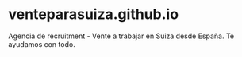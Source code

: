 # venteparasuiza.github.io
Agencia de recruitment - Vente a trabajar en Suiza desde España. Te ayudamos con todo.
